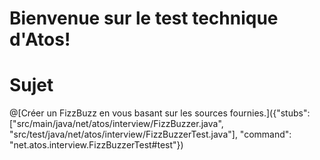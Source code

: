 # Bienvenue sur le test technique d'Atos!

# Sujet
@[Créer un FizzBuzz en vous basant sur les sources fournies.]({"stubs": ["src/main/java/net/atos/interview/FizzBuzzer.java", "src/test/java/net/atos/interview/FizzBuzzerTest.java"], "command": "net.atos.interview.FizzBuzzerTest#test"})

